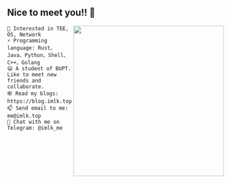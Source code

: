 ## Nice to meet you!! 👋

<img align='right' src='https://github-readme-stats.vercel.app/api?username=KB5201314&hide=["issues"]&show_icons=true' width='350"'>

```
🎯 Interested in TEE, OS, Network
⚡ Programming language: Rust、Java、Python、Shell、C++、Golang
😃 A student of BUPT. Like to meet new friends and collaborate.
🕸️ Read my blogs: https://blog.imlk.top
📫 Send email to me: me@imlk.top
💬 Chat with me on Telegram: @imlk_me
```

